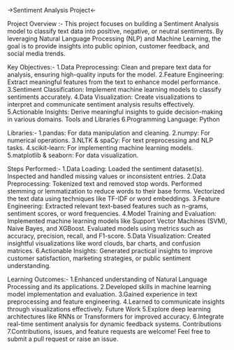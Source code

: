 ->Sentiment Analysis Project<-

Project Overview :-
This project focuses on building a Sentiment Analysis model to classify text data into positive, negative, or neutral sentiments. By leveraging Natural Language Processing (NLP) and Machine Learning, the goal is to provide insights into public opinion, customer feedback, and social media trends.

Key Objectives:-
1.Data Preprocessing: Clean and prepare text data for analysis, ensuring high-quality inputs for the model.
2.Feature Engineering: Extract meaningful features from the text to enhance model performance.
3.Sentiment Classification: Implement machine learning models to classify sentiments accurately.
4.Data Visualization: Create visualizations to interpret and communicate sentiment analysis results effectively.
5.Actionable Insights: Derive meaningful insights to guide decision-making in various domains.
Tools and Libraries
6.Programming Language: Python

Libraries:-
1.pandas: For data manipulation and cleaning.
2.numpy: For numerical operations.
3.NLTK & spaCy: For text preprocessing and NLP tasks.
4.scikit-learn: For implementing machine learning models.
5.matplotlib & seaborn: For data visualization.

Steps Performed:-
1.Data Loading:
Loaded the sentiment dataset(s).
Inspected and handled missing values or inconsistent entries.
2.Data Preprocessing:
Tokenized text and removed stop words.
Performed stemming or lemmatization to reduce words to their base forms.
Vectorized the text data using techniques like TF-IDF or word embeddings.
3.Feature Engineering:
Extracted relevant text-based features such as n-grams, sentiment scores, or word frequencies.
4.Model Training and Evaluation:
Implemented machine learning models like Support Vector Machines (SVM), Naive Bayes, and XGBoost.
Evaluated models using metrics such as accuracy, precision, recall, and F1-score.
5.Data Visualization:
Created insightful visualizations like word clouds, bar charts, and confusion matrices.
6.Actionable Insights:
Generated practical insights to improve customer satisfaction, marketing strategies, or public sentiment understanding.

Learning Outcomes:-
1.Enhanced understanding of Natural Language Processing and its applications.
2.Developed skills in machine learning model implementation and evaluation.
3.Gained experience in text preprocessing and feature engineering.
4.Learned to communicate insights through visualizations effectively.
Future Work
5.Explore deep learning architectures like RNNs or Transformers for improved accuracy.
6.Integrate real-time sentiment analysis for dynamic feedback systems.
Contributions
7.Contributions, issues, and feature requests are welcome! Feel free to submit a pull request or raise an issue.
